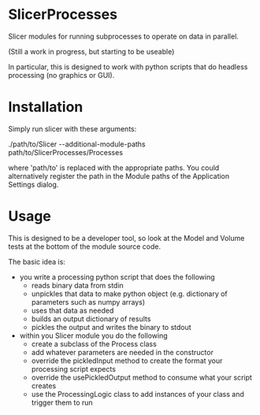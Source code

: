 # SlicerProcesses

Slicer modules for running subprocesses to operate on data in parallel.

(Still a work in progress, but starting to be useable)

In particular, this is designed to work with python scripts that do headless processing
(no graphics or GUI).

Installation
============

Simply run slicer with these arguments:

 ./path/to/Slicer --additional-module-paths path/to/SlicerProcesses/Processes

where 'path/to' is replaced with the appropriate paths.  You could alternatively
register the path in the Module paths of the Application Settings dialog.

Usage
=====

This is designed to be a developer tool, so look at the Model and Volume tests
at the bottom of the module source code.

The basic idea is:
* you write a processing python script that does the following
    * reads binary data from stdin
    * unpickles that data to make python object (e.g. dictionary of parameters such as numpy arrays)
    * uses that data as needed
    * builds an output dictionary of results
    * pickles the output and writes the binary to stdout
* within you Slicer module you do the following
    * create a subclass of the Process class
    * add whatever parameters are needed in the constructor
    * override the pickledInput method to create the format your processing script expects
    * override the usePickledOutput method to consume what your script creates
    * use the ProcessingLogic class to add instances of your class and trigger them to run
